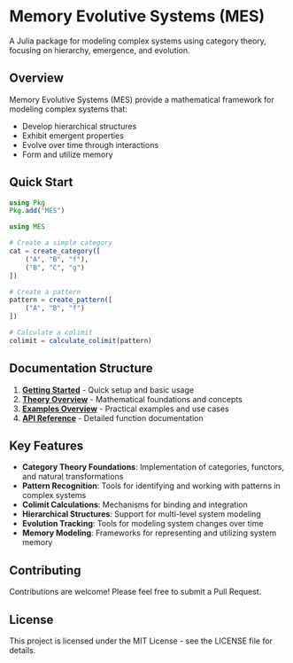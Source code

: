 # Memory Evolutive Systems (MES)

A Julia package for modeling complex systems using category theory, focusing on hierarchy, emergence, and evolution.

## Overview

Memory Evolutive Systems (MES) provide a mathematical framework for modeling complex systems that:
- Develop hierarchical structures
- Exhibit emergent properties
- Evolve over time through interactions
- Form and utilize memory

## Quick Start

```julia
using Pkg
Pkg.add("MES")

using MES

# Create a simple category
cat = create_category([
    ("A", "B", "f"),
    ("B", "C", "g")
])

# Create a pattern
pattern = create_pattern([
    ("A", "B", "f")
])

# Calculate a colimit
colimit = calculate_colimit(pattern)
```

## Documentation Structure

1. **[Getting Started](getting_started/quickstart.md)** - Quick setup and basic usage
2. **[Theory Overview](theory.md)** - Mathematical foundations and concepts
3. **[Examples Overview](examples.md)** - Practical examples and use cases
4. **[API Reference](api.md)** - Detailed function documentation

## Key Features

- **Category Theory Foundations**: Implementation of categories, functors, and natural transformations
- **Pattern Recognition**: Tools for identifying and working with patterns in complex systems
- **Colimit Calculations**: Mechanisms for binding and integration
- **Hierarchical Structures**: Support for multi-level system modeling
- **Evolution Tracking**: Tools for modeling system changes over time
- **Memory Modeling**: Frameworks for representing and utilizing system memory

## Contributing

Contributions are welcome! Please feel free to submit a Pull Request.

## License

This project is licensed under the MIT License - see the LICENSE file for details. 